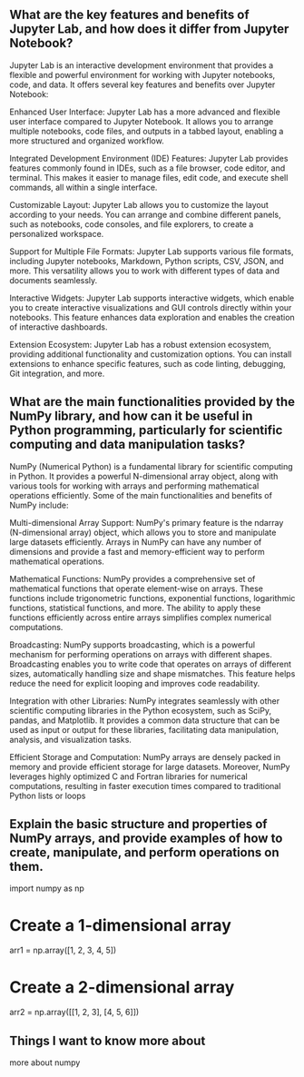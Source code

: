 ## What are the key features and benefits of Jupyter Lab, and how does it differ from Jupyter Notebook?

Jupyter Lab is an interactive development environment that provides a flexible and powerful environment for working with Jupyter notebooks, code, and data. It offers several key features and benefits over Jupyter Notebook:

Enhanced User Interface: Jupyter Lab has a more advanced and flexible user interface compared to Jupyter Notebook. It allows you to arrange multiple notebooks, code files, and outputs in a tabbed layout, enabling a more structured and organized workflow.

Integrated Development Environment (IDE) Features: Jupyter Lab provides features commonly found in IDEs, such as a file browser, code editor, and terminal. This makes it easier to manage files, edit code, and execute shell commands, all within a single interface.

Customizable Layout: Jupyter Lab allows you to customize the layout according to your needs. You can arrange and combine different panels, such as notebooks, code consoles, and file explorers, to create a personalized workspace.

Support for Multiple File Formats: Jupyter Lab supports various file formats, including Jupyter notebooks, Markdown, Python scripts, CSV, JSON, and more. This versatility allows you to work with different types of data and documents seamlessly.

Interactive Widgets: Jupyter Lab supports interactive widgets, which enable you to create interactive visualizations and GUI controls directly within your notebooks. This feature enhances data exploration and enables the creation of interactive dashboards.

Extension Ecosystem: Jupyter Lab has a robust extension ecosystem, providing additional functionality and customization options. You can install extensions to enhance specific features, such as code linting, debugging, Git integration, and more.





## What are the main functionalities provided by the NumPy library, and how can it be useful in Python programming, particularly for scientific computing and data manipulation tasks?


NumPy (Numerical Python) is a fundamental library for scientific computing in Python. It provides a powerful N-dimensional array object, along with various tools for working with arrays and performing mathematical operations efficiently. Some of the main functionalities and benefits of NumPy include:

Multi-dimensional Array Support: NumPy's primary feature is the ndarray (N-dimensional array) object, which allows you to store and manipulate large datasets efficiently. Arrays in NumPy can have any number of dimensions and provide a fast and memory-efficient way to perform mathematical operations.

Mathematical Functions: NumPy provides a comprehensive set of mathematical functions that operate element-wise on arrays. These functions include trigonometric functions, exponential functions, logarithmic functions, statistical functions, and more. The ability to apply these functions efficiently across entire arrays simplifies complex numerical computations.

Broadcasting: NumPy supports broadcasting, which is a powerful mechanism for performing operations on arrays with different shapes. Broadcasting enables you to write code that operates on arrays of different sizes, automatically handling size and shape mismatches. This feature helps reduce the need for explicit looping and improves code readability.

Integration with other Libraries: NumPy integrates seamlessly with other scientific computing libraries in the Python ecosystem, such as SciPy, pandas, and Matplotlib. It provides a common data structure that can be used as input or output for these libraries, facilitating data manipulation, analysis, and visualization tasks.

Efficient Storage and Computation: NumPy arrays are densely packed in memory and provide efficient storage for large datasets. Moreover, NumPy leverages highly optimized C and Fortran libraries for numerical computations, resulting in faster execution times compared to traditional Python lists or loops



## Explain the basic structure and properties of NumPy arrays, and provide examples of how to create, manipulate, and perform operations on them.

import numpy as np

# Create a 1-dimensional array
arr1 = np.array([1, 2, 3, 4, 5])

# Create a 2-dimensional array
arr2 = np.array([[1, 2, 3], [4, 5, 6]])



## Things I want to know more about
more about numpy 